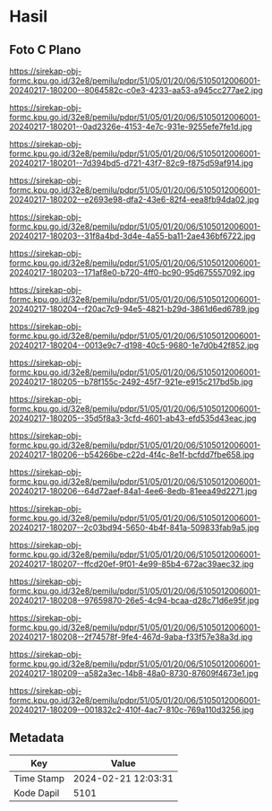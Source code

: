 # Hasil

## Foto C Plano

https://sirekap-obj-formc.kpu.go.id/32e8/pemilu/pdpr/51/05/01/20/06/5105012006001-20240217-180200--8064582c-c0e3-4233-aa53-a945cc277ae2.jpg

https://sirekap-obj-formc.kpu.go.id/32e8/pemilu/pdpr/51/05/01/20/06/5105012006001-20240217-180201--0ad2326e-4153-4e7c-931e-9255efe7fe1d.jpg

https://sirekap-obj-formc.kpu.go.id/32e8/pemilu/pdpr/51/05/01/20/06/5105012006001-20240217-180201--7d394bd5-d721-43f7-82c9-f875d59af914.jpg

https://sirekap-obj-formc.kpu.go.id/32e8/pemilu/pdpr/51/05/01/20/06/5105012006001-20240217-180202--e2693e98-dfa2-43e6-82f4-eea8fb94da02.jpg

https://sirekap-obj-formc.kpu.go.id/32e8/pemilu/pdpr/51/05/01/20/06/5105012006001-20240217-180203--31f8a4bd-3d4e-4a55-ba11-2ae436bf6722.jpg

https://sirekap-obj-formc.kpu.go.id/32e8/pemilu/pdpr/51/05/01/20/06/5105012006001-20240217-180203--171af8e0-b720-4ff0-bc90-95d675557092.jpg

https://sirekap-obj-formc.kpu.go.id/32e8/pemilu/pdpr/51/05/01/20/06/5105012006001-20240217-180204--f20ac7c9-94e5-4821-b29d-3861d6ed6789.jpg

https://sirekap-obj-formc.kpu.go.id/32e8/pemilu/pdpr/51/05/01/20/06/5105012006001-20240217-180204--0013e9c7-d198-40c5-9680-1e7d0b42f852.jpg

https://sirekap-obj-formc.kpu.go.id/32e8/pemilu/pdpr/51/05/01/20/06/5105012006001-20240217-180205--b78f155c-2492-45f7-921e-e915c217bd5b.jpg

https://sirekap-obj-formc.kpu.go.id/32e8/pemilu/pdpr/51/05/01/20/06/5105012006001-20240217-180205--35d5f8a3-3cfd-4601-ab43-efd535d43eac.jpg

https://sirekap-obj-formc.kpu.go.id/32e8/pemilu/pdpr/51/05/01/20/06/5105012006001-20240217-180206--b54266be-c22d-4f4c-8e1f-bcfdd7fbe658.jpg

https://sirekap-obj-formc.kpu.go.id/32e8/pemilu/pdpr/51/05/01/20/06/5105012006001-20240217-180206--64d72aef-84a1-4ee6-8edb-81eea49d2271.jpg

https://sirekap-obj-formc.kpu.go.id/32e8/pemilu/pdpr/51/05/01/20/06/5105012006001-20240217-180207--2c03bd94-5650-4b4f-841a-509833fab9a5.jpg

https://sirekap-obj-formc.kpu.go.id/32e8/pemilu/pdpr/51/05/01/20/06/5105012006001-20240217-180207--ffcd20ef-9f01-4e99-85b4-672ac39aec32.jpg

https://sirekap-obj-formc.kpu.go.id/32e8/pemilu/pdpr/51/05/01/20/06/5105012006001-20240217-180208--97659870-26e5-4c94-bcaa-d28c71d6e95f.jpg

https://sirekap-obj-formc.kpu.go.id/32e8/pemilu/pdpr/51/05/01/20/06/5105012006001-20240217-180208--2f74578f-9fe4-467d-9aba-f33f57e38a3d.jpg

https://sirekap-obj-formc.kpu.go.id/32e8/pemilu/pdpr/51/05/01/20/06/5105012006001-20240217-180209--a582a3ec-14b8-48a0-8730-87609f4673e1.jpg

https://sirekap-obj-formc.kpu.go.id/32e8/pemilu/pdpr/51/05/01/20/06/5105012006001-20240217-180209--001832c2-410f-4ac7-810c-769a110d3256.jpg


## Metadata

| Key        | Value               |
| ---------- | ------------------- |
| Time Stamp | 2024-02-21 12:03:31 |
| Kode Dapil | 5101                |



